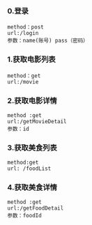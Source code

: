 ### 0.登录

```
method：post
url:/login
参数：name(账号) pass（密码）
```

### 1.获取电影列表 

```
method：get
url:/movie
```

### 2.获取电影详情

```
method :get 
url:/getMovieDetail 
参数：id
```

### 3.获取美食列表 

```
method:get 
url: /foodList
```

### 4.获取美食详情

```
method :get 
url:/getFoodDetail 
参数：foodId
```

